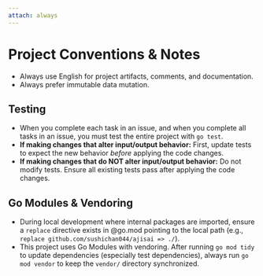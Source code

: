 ```yaml
---
attach: always
---
```


# Project Conventions & Notes

- Always use English for project artifacts, comments, and documentation.
- Always prefer immutable data mutation.

## Testing

- When you complete each task in an issue, and when you complete all tasks in an issue, you must test the entire project with `go test`.
- **If making changes that alter input/output behavior:** First, update tests to expect the new behavior *before* applying the code changes.
- **If making changes that do NOT alter input/output behavior:** Do not modify tests. Ensure all existing tests pass after applying the code changes.

## Go Modules & Vendoring

- During local development where internal packages are imported, ensure a `replace` directive exists in @go.mod pointing to the local path (e.g., `replace github.com/sushichan044/ajisai => ./`).
- This project uses Go Modules with vendoring. After running `go mod tidy` to update dependencies (especially test dependencies), always run `go mod vendor` to keep the `vendor/` directory synchronized.
